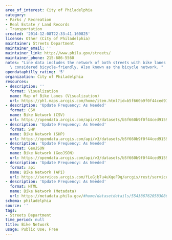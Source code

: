 ```yaml
---
area_of_interest: City of Philadelphia
category:
- Parks / Recreation
- Real Estate / Land Records
- Transportation
created: '2014-12-08T22:33:41.160825'
license: Other (City of Philadelphia)
maintainer: Streets Department
maintainer_email: ''
maintainer_link: http://www.phila.gov/streets/
maintainer_phone: 215-686-5560
notes: "Line data includes the network of both streets with bike lanes and streets\
  \ considered bicycle-friendly. Also known as the bicycle network. "
opendataphilly_rating: '5'
organization: City of Philadelphia
resources:
- description: ''
  format: Visualization
  name: Map of Bike Lanes (Visualization)
  url: https://phl.maps.arcgis.com/home/item.html?id=b5f660b9f0f44ced915995b6d49f6385#visualize
- description: 'Update Frequency: As Needed'
  format: CSV
  name: Bike Network (CSV)
  url: https://opendata.arcgis.com/api/v3/datasets/b5f660b9f0f44ced915995b6d49f6385_0/downloads/data?format=csv&spatialRefId=4326&where=1%3D1
- description: 'Update Frequency: As Needed'
  format: SHP
  name: Bike Network (SHP)
  url: https://opendata.arcgis.com/api/v3/datasets/b5f660b9f0f44ced915995b6d49f6385_0/downloads/data?format=shp&spatialRefId=4326&where=1%3D1
- description: 'Update Frequency: As Needed'
  format: GeoJSON
  name: Bike Network (GeoJSON)
  url: https://opendata.arcgis.com/api/v3/datasets/b5f660b9f0f44ced915995b6d49f6385_0/downloads/data?format=geojson&spatialRefId=4326&where=1%3D1
- description: 'Update Frequency: As Needed'
  format: api
  name: Bike Network (API)
  url: https://services.arcgis.com/fLeGjb7u4uXqeF9q/arcgis/rest/services/Bike_Network/FeatureServer/0/query?outFields=*&where=1%3D1
- description: 'Update Frequency: As Needed'
  format: HTML
  name: Bike Network (Metadata)
  url: https://metadata.phila.gov/#home/datasetdetails/5543867620583086178c4f44/?view_219_sort=field_15|asc
schema: philadelphia
source: ''
tags:
- Streets Department
time_period: null
title: Bike Network
usage: Public Use; Free
---
```

